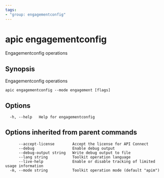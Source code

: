```yaml
---
tags:
- "group: engagementconfig"
---
```

# apic engagementconfig

Engagementconfig operations

## Synopsis

Engagementconfig operations

```
apic engagementconfig --mode engagement [flags]
```


## Options

```
  -h, --help   Help for engagementconfig
```

## Options inherited from parent commands

```
      --accept-license        Accept the license for API Connect
      --debug                 Enable debug output
      --debug-output string   Write debug output to file
      --lang string           Toolkit operation language
      --live-help             Enable or disable tracking of limited usage information
  -m, --mode string           Toolkit operation mode (default "apim")
```

